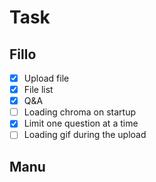 # Task

## Fillo

- [x] Upload file
- [x] File list
- [x] Q&A
- [ ] Loading chroma on startup
- [x] Limit one question at a time
- [ ] Loading gif during the upload

## Manu
